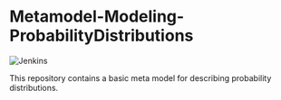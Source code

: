 # Metamodel-Modeling-ProbabilityDistributions

![Jenkins](https://build.mdsd.tools/job/MDSD-Tools/job/Metamodel-Modeling-ProbabilityDistributions/job/master/badge/icon)

This repository contains a basic meta model for describing probability distributions.
